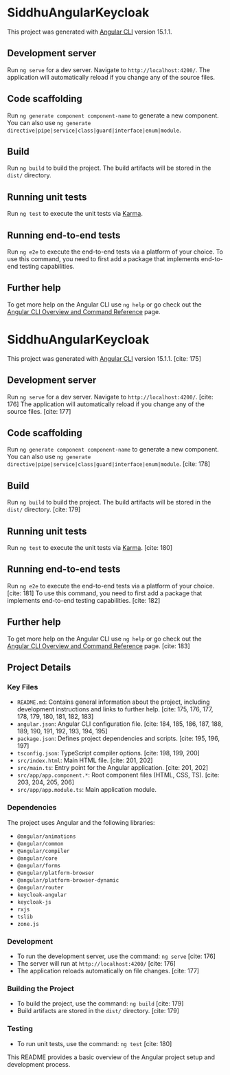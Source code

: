 # SiddhuAngularKeycloak

This project was generated with [Angular CLI](https://github.com/angular/angular-cli) version 15.1.1.

## Development server

Run `ng serve` for a dev server. Navigate to `http://localhost:4200/`. The application will automatically reload if you change any of the source files.

## Code scaffolding

Run `ng generate component component-name` to generate a new component. You can also use `ng generate directive|pipe|service|class|guard|interface|enum|module`.

## Build

Run `ng build` to build the project. The build artifacts will be stored in the `dist/` directory.

## Running unit tests

Run `ng test` to execute the unit tests via [Karma](https://karma-runner.github.io).

## Running end-to-end tests

Run `ng e2e` to execute the end-to-end tests via a platform of your choice. To use this command, you need to first add a package that implements end-to-end testing capabilities.

## Further help

To get more help on the Angular CLI use `ng help` or go check out the [Angular CLI Overview and Command Reference](https://angular.io/cli) page.


# SiddhuAngularKeycloak

This project was generated with [Angular CLI](https://github.com/angular/angular-cli) version 15.1.1. [cite: 175]

## Development server

Run `ng serve` for a dev server. Navigate to `http://localhost:4200/`. [cite: 176] The application will automatically reload if you change any of the source files. [cite: 177]

## Code scaffolding

Run `ng generate component component-name` to generate a new component. You can also use `ng generate directive|pipe|service|class|guard|interface|enum|module`. [cite: 178]

## Build

Run `ng build` to build the project. The build artifacts will be stored in the `dist/` directory. [cite: 179]

## Running unit tests

Run `ng test` to execute the unit tests via [Karma](https://karma-runner.github.io). [cite: 180]

## Running end-to-end tests

Run `ng e2e` to execute the end-to-end tests via a platform of your choice. [cite: 181] To use this command, you need to first add a package that implements end-to-end testing capabilities. [cite: 182]

## Further help

To get more help on the Angular CLI use `ng help` or go check out the [Angular CLI Overview and Command Reference](https://angular.io/cli) page. [cite: 183]

## Project Details


### Key Files

* `README.md`: Contains general information about the project, including development instructions and links to further help. [cite: 175, 176, 177, 178, 179, 180, 181, 182, 183]
* `angular.json`:  Angular CLI configuration file. [cite: 184, 185, 186, 187, 188, 189, 190, 191, 192, 193, 194, 195]
* `package.json`:  Defines project dependencies and scripts. [cite: 195, 196, 197]
* `tsconfig.json`:  TypeScript compiler options. [cite: 198, 199, 200]
* `src/index.html`:  Main HTML file. [cite: 201, 202]
* `src/main.ts`:  Entry point for the Angular application. [cite: 201, 202]
* `src/app/app.component.*`:  Root component files (HTML, CSS, TS). [cite: 203, 204, 205, 206]
* `src/app/app.module.ts`:  Main application module.

### Dependencies

The project uses Angular and the following libraries:

* `@angular/animations`
* `@angular/common`
* `@angular/compiler`
* `@angular/core`
* `@angular/forms`
* `@angular/platform-browser`
* `@angular/platform-browser-dynamic`
* `@angular/router`
* `keycloak-angular`
* `keycloak-js`
* `rxjs`
* `tslib`
* `zone.js`

### Development

* To run the development server, use the command: `ng serve` [cite: 176]
* The server will run at `http://localhost:4200/` [cite: 176]
* The application reloads automatically on file changes. [cite: 177]

### Building the Project

* To build the project, use the command: `ng build` [cite: 179]
* Build artifacts are stored in the `dist/` directory. [cite: 179]

### Testing

* To run unit tests, use the command: `ng test` [cite: 180]

This README provides a basic overview of the Angular project setup and development process.
